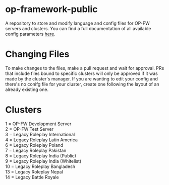 # op-framework-public
A repository to store and modify language and config files for OP-FW servers and clusters. You can find a full documentation of all available config parameters [here](https://docs.opfw.net/config).

# Changing Files
To make changes to the files, make a pull request and wait for approval. PRs that include files bound to specific clusters will only be approved if it was made by the cluster's manager. If you are wanting to edit your config and there's no conifg file for your cluster, create one following the layout of an already existing one.

# Clusters
1 = OP-FW Development Server<br>
2 = OP-FW Test Server<br>
3 = Legacy Roleplay International<br>
4 = Legacy Roleplay Latin America<br>
6 = Legacy Roleplay Poland<br>
7 = Legacy Roleplay Pakistan<br>
8 = Legacy Roleplay India (Public)<br>
9 = Legacy Roleplay India (Whitelist)<br>
10 = Legacy Roleplay Bangladesh<br>
13 = Legacy Roleplay Nepal<br>
14 = Legacy Battle Royale<br>
